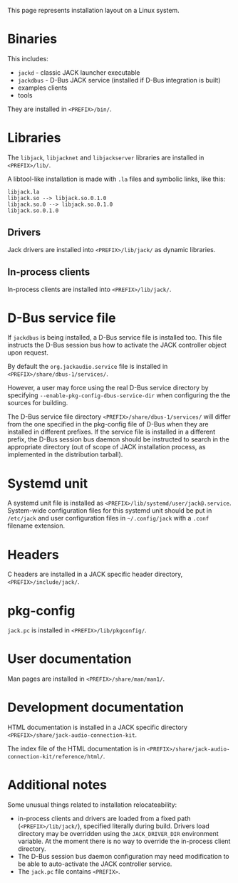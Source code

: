 This page represents installation layout on a Linux system.

# Binaries

This includes:

* `jackd` - classic JACK launcher executable
* `jackdbus` - D-Bus JACK service (installed if D-Bus integration is built)
* examples clients
* tools

They are installed in `<PREFIX>/bin/`.

# Libraries

The `libjack`, `libjacknet` and `libjackserver` libraries are installed in `<PREFIX>/lib/`.

A libtool-like installation is made with `.la` files and symbolic links, like this:
	
    libjack.la
    libjack.so --> libjack.so.0.1.0
    libjack.so.0 --> libjack.so.0.1.0
    libjack.so.0.1.0
	
## Drivers

Jack drivers are installed into `<PREFIX>/lib/jack/` as dynamic libraries.

## In-process clients

In-process clients are installed into `<PREFIX>/lib/jack/`.

# D-Bus service file

If `jackdbus` is being installed, a D-Bus service file is installed too. This file instructs the D-Bus session bus how to activate the JACK controller object upon request.

By default the `org.jackaudio.service` file is installed in `<PREFIX>/share/dbus-1/services/`.

However, a user may force using the real D-Bus service directory by specifying `--enable-pkg-config-dbus-service-dir` when configuring the the sources for building.

The D-Bus service file directory `<PREFIX>/share/dbus-1/services/` will differ from the one specified in the pkg-config file of D-Bus when they are installed in different prefixes. If the service file is installed in a different prefix, the D-Bus session bus daemon should be instructed to search in the appropriate directory (out of scope of JACK installation process, as implemented in the distribution tarball).

# Systemd unit

A systemd unit file is installed as `<PREFIX>/lib/systemd/user/jack@.service`. System-wide configuration  files for this systemd unit should be put in `/etc/jack` and user configuration files in `~/.config/jack`  with a `.conf` filename extension.

# Headers

C headers are installed in a JACK specific header directory, `<PREFIX>/include/jack/`.

# pkg-config

`jack.pc` is installed in `<PREFIX>/lib/pkgconfig/`.

# User documentation

Man pages are installed in `<PREFIX>/share/man/man1/`.

# Development documentation

HTML documentation is installed in a JACK specific directory `<PREFIX>/share/jack-audio-connection-kit`.

The index file of the HTML documentation is in `<PREFIX>/share/jack-audio-connection-kit/reference/html/`.

# Additional notes

Some unusual things related to installation relocateability:

* in-process clients and drivers are loaded from a fixed path (`<PREFIX>/lib/jack/`), specified literally during build. Drivers load directory may be overridden using the `JACK_DRIVER_DIR` environment variable. At the moment there is no way to override the in-process client directory.
* The D-Bus session bus daemon configuration may need modification to be able to auto-activate the JACK controller service.
* The `jack.pc` file contains `<PREFIX>`.
